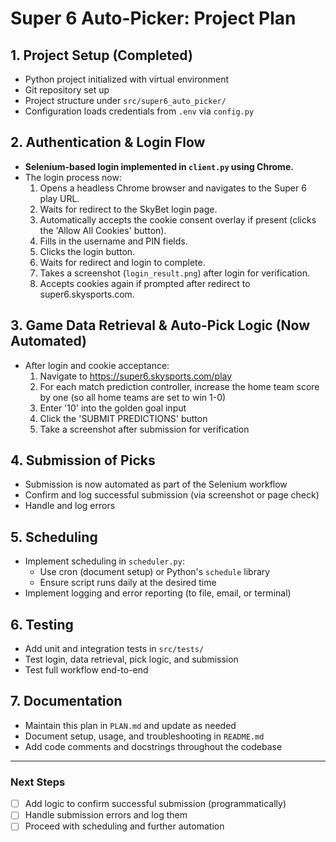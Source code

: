 # Super 6 Auto-Picker: Project Plan

## 1. Project Setup (Completed)
- Python project initialized with virtual environment
- Git repository set up
- Project structure under `src/super6_auto_picker/`
- Configuration loads credentials from `.env` via `config.py`

## 2. Authentication & Login Flow
- **Selenium-based login implemented in `client.py` using Chrome.**
- The login process now:
  1. Opens a headless Chrome browser and navigates to the Super 6 play URL.
  2. Waits for redirect to the SkyBet login page.
  3. Automatically accepts the cookie consent overlay if present (clicks the 'Allow All Cookies' button).
  4. Fills in the username and PIN fields.
  5. Clicks the login button.
  6. Waits for redirect and login to complete.
  7. Takes a screenshot (`login_result.png`) after login for verification.
  8. Accepts cookies again if prompted after redirect to super6.skysports.com.

## 3. Game Data Retrieval & Auto-Pick Logic (Now Automated)
- After login and cookie acceptance:
  1. Navigate to https://super6.skysports.com/play
  2. For each match prediction controller, increase the home team score by one (so all home teams are set to win 1-0)
  3. Enter '10' into the golden goal input
  4. Click the 'SUBMIT PREDICTIONS' button
  5. Take a screenshot after submission for verification

## 4. Submission of Picks
- Submission is now automated as part of the Selenium workflow
- Confirm and log successful submission (via screenshot or page check)
- Handle and log errors

## 5. Scheduling
- Implement scheduling in `scheduler.py`:
  - Use cron (document setup) or Python's `schedule` library
  - Ensure script runs daily at the desired time
- Implement logging and error reporting (to file, email, or terminal)

## 6. Testing
- Add unit and integration tests in `src/tests/`
- Test login, data retrieval, pick logic, and submission
- Test full workflow end-to-end

## 7. Documentation
- Maintain this plan in `PLAN.md` and update as needed
- Document setup, usage, and troubleshooting in `README.md`
- Add code comments and docstrings throughout the codebase

---

### Next Steps
- [ ] Add logic to confirm successful submission (programmatically)
- [ ] Handle submission errors and log them
- [ ] Proceed with scheduling and further automation 